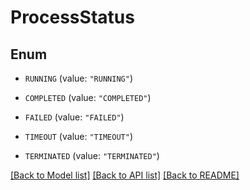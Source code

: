 # ProcessStatus

## Enum


* `RUNNING` (value: `"RUNNING"`)

* `COMPLETED` (value: `"COMPLETED"`)

* `FAILED` (value: `"FAILED"`)

* `TIMEOUT` (value: `"TIMEOUT"`)

* `TERMINATED` (value: `"TERMINATED"`)


[[Back to Model list]](../README.md#documentation-for-models) [[Back to API list]](../README.md#documentation-for-api-endpoints) [[Back to README]](../README.md)


